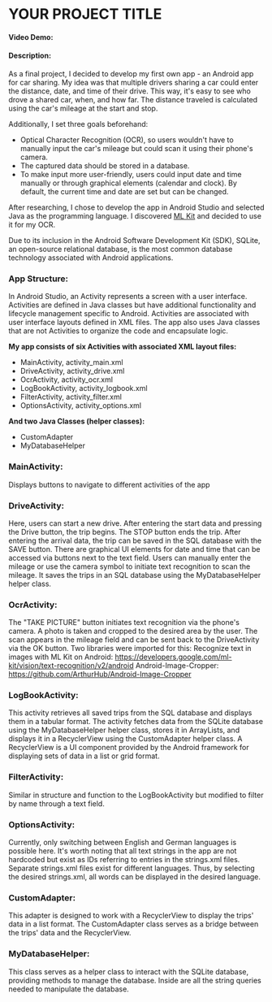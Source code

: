 
# YOUR PROJECT TITLE


#### Video Demo:  <URL HERE>



#### Description:


As a final project, I decided to develop my first own app - an Android app for car sharing. My idea was that multiple drivers sharing a car could enter the distance, date, and time of their drive. This way, it's easy to see who drove a shared car, when, and how far. The distance traveled is calculated using the car's mileage at the start and stop.

Additionally, I set three goals beforehand:

- Optical Character Recognition (OCR), so users wouldn't have to manually input the car's mileage but could scan it using their phone's camera.
- The captured data should be stored in a database.
- To make input more user-friendly, users could input date and time manually or through graphical elements (calendar and clock). By default, the current time and date are set but can be changed.

After researching, I chose to develop the app in Android Studio and selected Java as the programming language.
I discovered [ML Kit](https://developers.google.com/ml-kit/vision/text-recognition/v2/android) and decided to use it for my OCR.

Due to its inclusion in the Android Software Development Kit (SDK), SQLite, an open-source relational database, is the most common database technology associated with Android applications.



### App Structure:

In Android Studio, an Activity represents a screen with a user interface. Activities are defined in Java classes but have additional functionality and lifecycle management specific to Android. Activities are associated with user interface layouts defined in XML files. The app also uses Java classes that are not Activities to organize the code and encapsulate logic.

**My app consists of six Activities with associated XML layout files:**

- MainActivity,     activity_main.xml
- DriveActivity,    activity_drive.xml
- OcrActivity,      activity_ocr.xml
- LogBookActivity,  activity_logbook.xml
- FilterActivity,   activity_filter.xml
- OptionsActivity,  activity_options.xml

**And two Java Classes (helper classes):**
- CustomAdapter
- MyDatabaseHelper


### MainActivity:

Displays buttons to navigate to different activities of the app

### DriveActivity:

Here, users can start a new drive. After entering the start data and pressing the Drive button, the trip begins. The STOP button ends the trip. After entering the arrival data, the trip can be saved in the SQL database with the SAVE button. There are graphical UI elements for date and time that can be accessed via buttons next to the text field.
Users can manually enter the mileage or use the camera symbol to initiate text recognition to scan the mileage.
It saves the trips in an SQL database using the MyDatabaseHelper helper class.

### OcrActivity:

The "TAKE PICTURE" button initiates text recognition via the phone's camera. A photo is taken and cropped to the desired area by the user. The scan appears in the mileage field and can be sent back to the DriveActivity via the OK button. Two libraries were imported for this:
Recognize text in images with ML Kit on Android:
https://developers.google.com/ml-kit/vision/text-recognition/v2/android
Android-Image-Cropper:
https://github.com/ArthurHub/Android-Image-Cropper

### LogBookActivity:

This activity retrieves all saved trips from the SQL database and displays them in a tabular format.
The activity fetches data from the SQLite database using the MyDatabaseHelper helper class, stores it in ArrayLists, and displays it in a RecyclerView using the CustomAdapter helper class.
A RecyclerView is a UI component provided by the Android framework for displaying sets of data in a list or grid format.

### FilterActivity:

Similar in structure and function to the LogBookActivity but modified to filter by name through a text field.

### OptionsActivity:

Currently, only switching between English and German languages is possible here. It's worth noting that all text strings in the app are not hardcoded but exist as IDs referring to entries in the strings.xml files. Separate strings.xml files exist for different languages. Thus, by selecting the desired strings.xml, all words can be displayed in the desired language.

### CustomAdapter:

This adapter is designed to work with a RecyclerView to display the trips' data in a list format. The CustomAdapter class serves as a bridge between the trips' data and the RecyclerView.

### MyDatabaseHelper:

This class serves as a helper class to interact with the SQLite database, providing methods to manage the database. Inside are all the string queries needed to manipulate the database.
